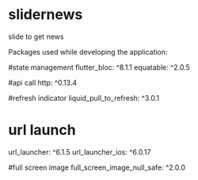 # slidernews
 slide to get news

Packages used while developing the application:

  #state management
  flutter_bloc: ^8.1.1
  equatable: ^2.0.5
  
  #api call
  http: ^0.13.4
  
  #refresh indicator
  liquid_pull_to_refresh: ^3.0.1

  # url launch
  url_launcher: ^6.1.5
  url_launcher_ios: ^6.0.17

  #full screen image
  full_screen_image_null_safe: ^2.0.0
  
  
